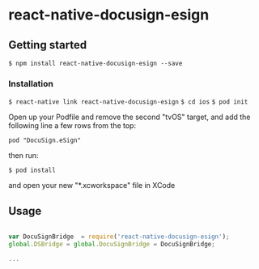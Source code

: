 
# react-native-docusign-esign

## Getting started

`$ npm install react-native-docusign-esign --save`

### Installation 

`$ react-native link react-native-docusign-esign`
`$ cd ios`
`$ pod init`

Open up your Podfile and remove the second "tvOS" target, and add the following line a few rows from the top: 

`pod "DocuSign.eSign"`

then run:

`$ pod install`

and open your new "*.xcworkspace" file in XCode 



## Usage
```javascript

var DocuSignBridge  = require('react-native-docusign-esign');
global.DSBridge = global.DocuSignBridge = DocuSignBridge;

...


```
  